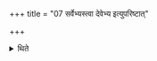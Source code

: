 +++
title = "07 सर्वेभ्यस्त्वा देवेभ्य इत्युपरिष्टात्"

+++

<details><summary>थिते</summary>

7. with sarvebhyastvā devebhyaḥ above;   

</details>
